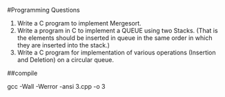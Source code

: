 #Programming Questions

1. Write a C program to implement Mergesort.
2. Write a program in C to implement a QUEUE using two
Stacks. (That is the elements should be inserted in queue in
the same order in which they are inserted into the stack.)
3. Write a C program for implementation of various operations
(Insertion and Deletion) on a circular queue.

##compile

gcc -Wall -Werror -ansi 3.cpp -o 3
